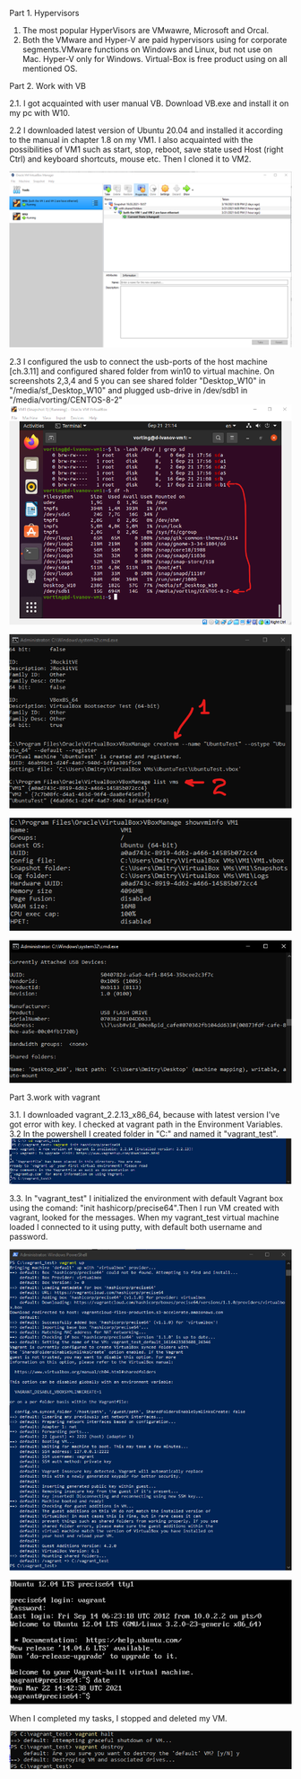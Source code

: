 Part 1. Hypervisors
1. The most popular HyperVisors are VMwawre, Microsoft and Orcal.
2. Both the VMware and Hyper-V are paid hypervisors using for corporate segments.VMware functions on Windows and Linux, but not use on Mac. Hyper-V only for Windows. Virtual-Box is free product using on all mentioned OS.    

Part 2. Work with VB

2.1. I got acquainted with user manual VB. Download VB.exe and install it on my pc with W10.

2.2 I downloaded latest version of Ubuntu 20.04 and installed it according to the manual in chapter 1.8 on my VM1. I also acquainted with the possibilities of VM1 such as start, stop, reboot, save state used Host (right Ctrl) and keyboard shortcuts, mouse etc. Then I cloned it to VM2.

![](https://github.com/Vorting/DevOps_online_Dnipro_2021Q2/raw/main/m2/task2.1/screenshots/screenshot_1.png)

2.3 I configured the usb to connect the usb-ports of the host machine [ch.3.11] and configured shared folder from win10 to virtual machine. On screenshots 2,3,4 and 5 you can see shared folder "Desktop_W10" in "/media/sf_Desktop_W10" and plugged usb-drive in /dev/sdb1 in "/media/vorting/CENTOS-8-2"
![](https://github.com/Vorting/DevOps_online_Dnipro_2021Q2/raw/main/m2/task2.1/screenshots/screenshot_2.png) 

![](https://github.com/Vorting/DevOps_online_Dnipro_2021Q2/raw/main/m2/task2.1/screenshots/screenshot_3.png)

![](https://github.com/Vorting/DevOps_online_Dnipro_2021Q2/raw/main/m2/task2.1/screenshots/screenshot_4.png)

![](https://github.com/Vorting/DevOps_online_Dnipro_2021Q2/raw/main/m2/task2.1/screenshots/screenshot_5.png)

Part 3.work with vagrant

3.1. I downloaded vagrant_2.2.13_x86_64, because with latest version I've got error with key. I checked at vagrant path in the Environment Variables.
3.2 In the powershell I created folder in "C:\" and named it "vagrant_test".
![](https://github.com/Vorting/DevOps_online_Dnipro_2021Q2/raw/main/m2/task2.1/screenshots/screenshot_6.png)

3.3. In "vagrant_test" I initialized the environment with default Vagrant box using the comand: "init hashicorp/precise64".Then I run VM created with vagrant, looked for the messages. When my vagrant_test virtual machine loaded I connected to it using putty, with default both username and password.

![](https://github.com/Vorting/DevOps_online_Dnipro_2021Q2/raw/main/m2/task2.1/screenshots/screenshot_7.png)

![](https://github.com/Vorting/DevOps_online_Dnipro_2021Q2/raw/main/m2/task2.1/screenshots/screenshot_8.png)

When I completed my tasks, I stopped and deleted my VM.

![](https://github.com/Vorting/DevOps_online_Dnipro_2021Q2/raw/main/m2/task2.1/screenshots/screenshot_9.png)
